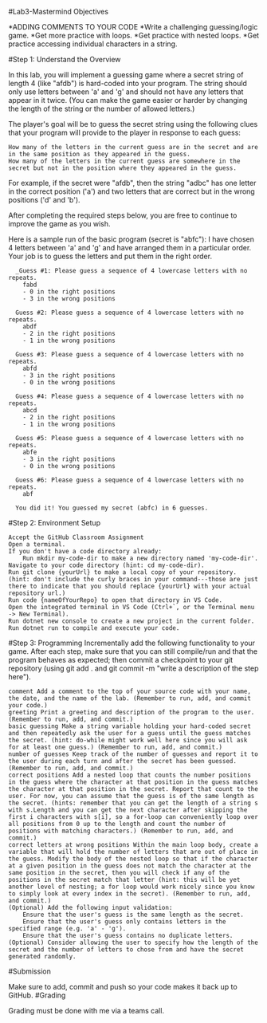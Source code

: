 #Lab3-Mastermind
Objectives

*ADDING COMMENTS TO YOUR CODE
*Write a challenging guessing/logic game.
*Get more practice with loops.
*Get practice with nested loops.
*Get practice accessing individual characters in a string.

 
#Step 1: Understand the Overview

In this lab, you will implement a guessing game where a secret string of length 4 (like "afdb") is hard-coded into your program. The string should only use letters between 'a' and 'g' and should not have any letters that appear in it twice. (You can make the game easier or harder by changing the length of the string or the number of allowed letters.)

The player's goal will be to guess the secret string using the following clues that your program will provide to the player in response to each guess:

    How many of the letters in the current guess are in the secret and are in the same position as they appeared in the guess.
    How many of the letters in the current guess are somewhere in the secret but not in the position where they appeared in the guess.

For example, if the secret were "afdb", then the string "adbc" has one letter in the correct position ('a') and two letters that are correct but in the wrong positions ('d' and 'b').

After completing the required steps below, you are free to continue to improve the game as you wish.

Here is a sample run of the basic program (secret is "abfc"):
I have chosen 4 letters between 'a' and 'g' and have arranged them in a particular order.
Your job is to guess the letters and put them in the right order.

      _Guess #1: Please guess a sequence of 4 lowercase letters with no repeats.
        fabd
        - 0 in the right positions
        - 3 in the wrong positions

      Guess #2: Please guess a sequence of 4 lowercase letters with no repeats.
        abdf
        - 2 in the right positions
        - 1 in the wrong positions

      Guess #3: Please guess a sequence of 4 lowercase letters with no repeats.
        abfd
        - 3 in the right positions
        - 0 in the wrong positions

      Guess #4: Please guess a sequence of 4 lowercase letters with no repeats.
        abcd
        - 2 in the right positions
        - 1 in the wrong positions

      Guess #5: Please guess a sequence of 4 lowercase letters with no repeats.
        abfe
        - 3 in the right positions
        - 0 in the wrong positions

      Guess #6: Please guess a sequence of 4 lowercase letters with no repeats.
        abf

      You did it! You guessed my secret (abfc) in 6 guesses.
        
#Step 2: Environment Setup 

    Accept the GitHub Classroom Assignment 
    Open a terminal.
    If you don't have a code directory already:
        Run mkdir my-code-dir to make a new directory named 'my-code-dir'.
    Navigate to your code directory (hint: cd my-code-dir).
    Run git clone {yourUrl} to make a local copy of your repository. (hint: don't include the curly braces in your command---those are just there to indicate that you should replace {yourUrl} with your actual repository url.)
    Run code {nameOfYourRepo} to open that directory in VS Code.
    Open the integrated terminal in VS Code (Ctrl+`, or the Terminal menu -> New Terminal).
    Run dotnet new console to create a new project in the current folder.
    Run dotnet run to compile and execute your code.
  
#Step 3: Programming
Incrementally add the following functionality to your game. After each step, make sure that you can still compile/run and that the program behaves as expected; then commit a checkpoint to your git repository (using git add . and git commit -m "write a description of the step here").

    comment Add a comment to the top of your source code with your name, the date, and the name of the lab. (Remember to run, add, and commit your code.)
    greeting Print a greeting and description of the program to the user. (Remember to run, add, and commit.)
    basic guessing Make a string variable holding your hard-coded secret and then repeatedly ask the user for a guess until the guess matches the secret. (hint: do-while might work well here since you will ask for at least one guess.) (Remember to run, add, and commit.)
    number of guesses Keep track of the number of guesses and report it to the user during each turn and after the secret has been guessed. (Remember to run, add, and commit.)
    correct positions Add a nested loop that counts the number positions in the guess where the character at that position in the guess matches the character at that position in the secret. Report that count to the user. For now, you can assume that the guess is of the same length as the secret. (hints: remember that you can get the length of a string s with s.Length and you can get the next character after skipping the first i characters with s[i], so a for-loop can conveniently loop over all positions from 0 up to the length and count the number of positions with matching characters.) (Remember to run, add, and commit.)
    correct letters at wrong positions Within the main loop body, create a variable that will hold the number of letters that are out of place in the guess. Modify the body of the nested loop so that if the character at a given position in the guess does not match the character at the same position in the secret, then you will check if any of the positions in the secret match that letter (hint: this will be yet another level of nesting; a for loop would work nicely since you know to simply look at every index in the secret). (Remember to run, add, and commit.)
    (Optional) Add the following input validation:
        Ensure that the user's guess is the same length as the secret.
        Ensure that the user's guess only contains letters in the specified range (e.g. 'a' - 'g').
        Ensure that the user's guess contains no duplicate letters.
    (Optional) Consider allowing the user to specify how the length of the secret and the number of letters to chose from and have the secret generated randomly.
    
#Submission

Make sure to add, commit and push so your code makes it back up to GitHub.
#Grading

Grading must be done with me via a teams call.
